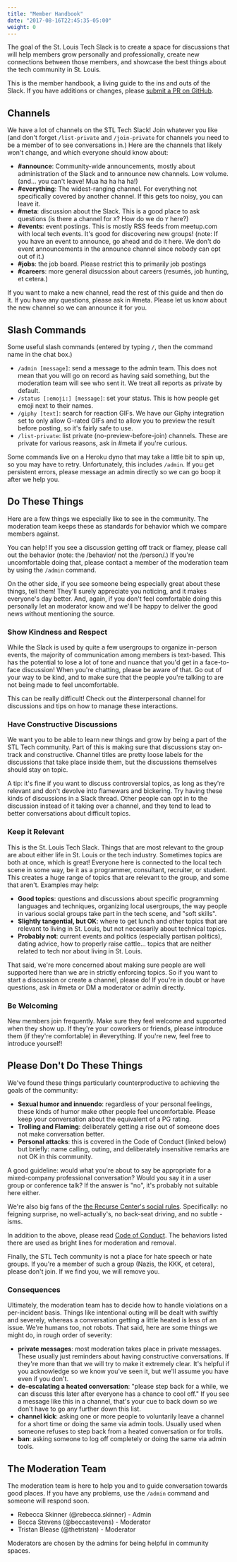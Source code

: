 ```yaml
---
title: "Member Handbook"
date: "2017-08-16T22:45:35-05:00"
weight: 0
---
```


The goal of the St. Louis Tech Slack is to create a space for discussions that will help members grow personally and professionally, create new connections between those members, and showcase the best things about the tech community in St. Louis.

This is the member handbook, a living guide to the ins and outs of the Slack.
If you have additions or changes, please [submit a PR on GitHub](https://github.com/stl-tech/stltech.org).

## Channels

We have a lot of channels on the STL Tech Slack!
Join whatever you like (and don't forget `/list-private` and `/join-private` for channels you need to be a member of to see conversations in.)
Here are the channels that likely won't change, and which everyone should know about:

- **#announce**: Community-wide announcements, mostly about administration of the Slack and to announce new channels.
  Low volume. (and… you can't leave! Mua ha ha ha ha!)
- **#everything**: The widest-ranging channel.
  For everything not specifically covered by another channel.
  If this gets too noisy, you can leave it.
- **#meta**: discussion about the Slack.
  This is a good place to ask questions (is there a channel for `X`? How do we do `Y` here?)
- **#events**: event postings.
  This is mostly RSS feeds from meetup.com with local tech events.
  It's good for discovering new groups!
  (note: If you have an event to announce, go ahead and do it here. We don't do event announcements in the announce channel since nobody can opt out of it.)
- **#jobs**: the job board.
  Please restrict this to primarily job postings
- **#careers**: more general disucssion about careers (resumés, job hunting, et cetera.)

If you want to make a new channel, read the rest of this guide and then do it.
If you have any questions, please ask in #meta.
Please let us know about the new channel so we can announce it for you.

## Slash Commands

Some useful slash commands (entered by typing `/`, then the command name in the chat box.)

- `/admin [message]`: send a message to the admin team.
  This does not mean that you will go on record as having said something, but the moderation team will see who sent it.
  We treat all reports as private by default.
- `/status [:emoji:] [message]`: set your status.
  This is how people get emoji next to their names.
- `/giphy [text]`: search for reaction GIFs.
  We have our Giphy integration set to only allow G-rated GIFs and to allow you to preview the result before posting, so it's fairly safe to use.
- `/list-private`: list private (no-preview-before-join) channels.
  These are private for various reasons, ask in \#meta if you're curious.

Some commands live on a Heroku dyno that may take a little bit to spin up, so you may have to retry.
Unfortunately, this includes `/admin`.
If you get persistent errors, please message an admin directly so we can go boop it after we help you.

## Do These Things

Here are a few things we especially like to see in the community.
The moderation team keeps these as standards for behavior which we compare members against.

You can help!
If you see a discussion getting off track or flamey, please call out the behavior (note: the /behavior/ not the /person/.)
If you're uncomfortable doing that, please contact a member of the moderation team by using the `/admin` command.

On the other side, if you see someone being especially great about these things, tell them!
They'll surely appreciate you noticing, and it makes everyone's day better.
And, again, if you don't feel comfortable doing this personally let an moderator know and we'll be happy to deliver the good news without mentioning the source.

### Show Kindness and Respect

While the Slack is used by quite a few usergroups to organize in-person events, the majority of communication among members is text-based.
This has the potential to lose a lot of tone and nuance that you'd get in a face-to-face discussion! When you're chatting, please be aware of that.
Go out of your way to be kind, and to make sure that the people you're talking to are not being made to feel uncomfortable.

This can be really difficult!
Check out the #interpersonal channel for discussions and tips on how to manage these interactions.

### Have Constructive Discussions

We want you to be able to learn new things and grow by being a part of the STL Tech community.
Part of this is making sure that discussions stay on-track and constructive.
Channel titles are pretty loose labels for the discussions that take place inside them, but the discussions themselves should stay on topic.

A tip: it's fine if you want to discuss controversial topics, as long as they're relevant and don't devolve into flamewars and bickering.
Try having these kinds of discussions in a Slack thread.
Other people can opt in to the discussion instead of it taking over a channel, and they tend to lead to better conversations about difficult topics.

### Keep it Relevant

This is the St. Louis Tech Slack.
Things that are most relevant to the group are about either life in St. Louis or the tech industry.
Sometimes topics are both at once, which is great!
Everyone here is connected to the local tech scene in some way, be it as a programmer, consultant, recruiter, or student.
This creates a huge range of topics that are relevant to the group, and some that aren't. Examples may help:

- **Good topics**: questions and discussions about specific programming languages and techniques, organizing local usergroups, the way people in various social groups take part in the tech scene, and "soft skills".
- **Slightly tangential, but OK**: where to get lunch and other topics that are relevant to living in St. Louis, but not necessarily about technical topics.
- **Probably not**: current events and politics (especially partisan politics), dating advice, how to properly raise cattle… topics that are neither related to tech nor about living in St. Louis.

That said, we're more concerned about making sure people are well supported here than we are in strictly enforcing topics.
So if you want to start a discussion or create a channel, please do!
If you're in doubt or have questions, ask in #meta or DM a moderator or admin directly.

### Be Welcoming

New members join frequently.
Make sure they feel welcome and supported when they show up.
If they're your coworkers or friends, please introduce them (if they're comfortable) in #everything.
If you're new, feel free to introduce yourself!

## Please Don't Do These Things

We've found these things particularly counterproductive to achieving the goals of the community:

- **Sexual humor and innuendo**: regardless of your personal feelings, these kinds of humor make other people feel uncomfortable.
  Please keep your conversation about the equivalent of a PG rating.
- **Trolling and Flaming**: deliberately getting a rise out of someone does not make conversation better.
- **Personal attacks**: this is covered in the Code of Conduct (linked below) but briefly: name calling, outing, and deliberately insensitive remarks are not OK in this community.

A good guideline: would what you're about to say be appropriate for a mixed-company professional conversation?
Would you say it in a user group or conference talk?
If the answer is "no", it's probably not suitable here either.

We're also big fans of the [the Recurse Center's social rules](https://www.recurse.com/manual#sub-sec-social-rules).
Specifically: no feigning surprise, no well-actually's, no back-seat driving, and no subtle -isms.

In addition to the above, please read [Code of Conduct](http://stl-tech.github.io/code-of-conduct/).
The behaviors listed there are used as bright lines for moderation and removal.

Finally, the STL Tech community is not a place for hate speech or hate groups.
If you're a member of such a group (Nazis, the KKK, et cetera), please don't join.
If we find you, we will remove you.

### Consequences

Ultimately, the moderation team has to decide how to handle violations on a per-incident basis.
Things like intentional outing will be dealt with swiftly and severely, whereas a conversation getting a little heated is less of an issue.
We're humans too, not robots.
That said, here are some things we might do, in rough order of severity:

- **private messages**: most moderation takes place in private messages.
  These usually just reminders about having constructive conversations.
  If they're more than that we will try to make it extremely clear.
  It's helpful if you acknowledge so we know you've seen it, but we'll assume you have even if you don't.
- **de-escalating a heated conversation**: "please step back for a while, we can discuss this later after everyone has a chance to cool off."
  If you see a message like this in a channel, that's your cue to back down so we don't have to go any further down this list.
- **channel kick**: asking one or more people to voluntarily leave a channel for a short time or doing the same via admin tools.
  Usually used when someone refuses to step back from a heated conversation or for trolls.
- **ban**:  asking someone to log off completely or doing the same via admin tools.

## The Moderation Team

The moderation team is here to help you and to guide conversation towards good places.
If you have any problems, use the `/admin` command and someone will respond soon.

* Rebecca Skinner (@rebecca.skinner) - Admin
* Becca Stevens (@beccastevens) - Moderator
* Tristan Blease (@thetristan) - Moderator

Moderators are chosen by the admins for being helpful in community spaces.
